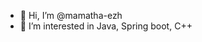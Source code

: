 - 👋 Hi, I’m @mamatha-ezh
- 👀 I’m interested in Java, Spring boot, C++


<!---
mamatha-ezh/mamatha-ezh is a ✨ special ✨ repository because its `README.md` (this file) appears on your GitHub profile.
You can click the Preview link to take a look at your changes.
--->
